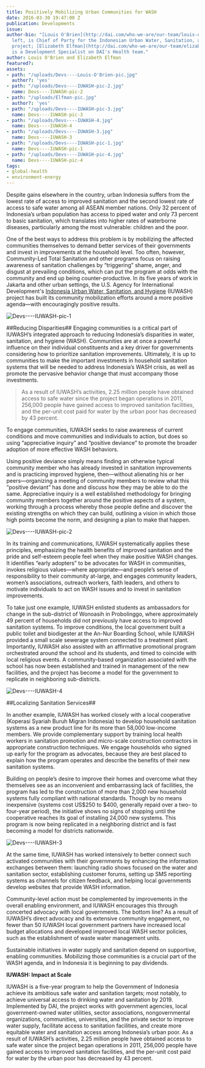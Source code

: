 ```yaml
---
title: Positively Mobilizing Urban Communities for WASH
date: 2016-03-30 19:47:00 Z
publication: Developments
issue: 
author-bio: "[Louis O'Brien](http://dai.com/who-we-are/our-team/louis-o%E2%80%99brien),
  left, is Chief of Party for the Indonesian Urban Water, Sanitation, and Hygiene
  project; [Elizabeth Elfman](http://dai.com/who-we-are/our-team/elizabeth-elfman)
  is a Development Specialist on DAI's Health team."
author: Louis O'Brien and Elizabeth Elfman
featured?: 
assets:
- path: "/uploads/Devs----Louis-O'Brien-pic.jpg"
  author?: 'yes'
- path: "/uploads/Devs----IUWASH-pic-2.jpg"
  name: Devs----IUWASH-pic-2
- path: "/uploads/Elfman-pic.jpg"
  author?: 'yes'
- path: "/uploads/Devs----IUWASH-pic-3.jpg"
  name: Devs----IUWASH-pic-3
- path: "/uploads/Devs----IUWASH-4.jpg"
  name: Devs----IUWASH-4
- path: "/uploads/Devs----IUWASH-3.jpg"
  name: Devs----IUWASH-3
- path: "/uploads/Devs----IUWASH-pic-1.jpg"
  name: Devs----IUWASH-pic-1
- path: "/uploads/Devs----IUWASH-pic-4.jpg"
  name: Devs----IUWASH-pic-4
tags:
- global-health
- environment-energy
---
```


Despite gains elsewhere in the country, urban Indonesia suffers from the lowest rate of access to improved sanitation and the second lowest rate of access to safe water among all ASEAN member nations. Only 32 percent of Indonesia’s urban population has access to piped water and only 73 percent to basic sanitation, which translates into higher rates of waterborne diseases, particularly among the most vulnerable: children and the poor. 




One of the best ways to address this problem is by mobilizing the affected communities themselves to demand better services of their governments and invest in improvements at the household level. Too often, however, Community-Led Total Sanitation and other programs focus on raising awareness of sanitation challenges by “triggering” shame, anger, and disgust at prevailing conditions, which can put the program at odds with the community and end up being counter-productive. In its five years of work in Jakarta and other urban settings, the U.S. Agency for International Development's [Indonesia Urban Water, Sanitation, and Hygiene](http://dai.com/our-work/projects/indonesia%E2%80%94urban-water-sanitation-and-hygiene-iuwash) (IUWASH) project has built its community mobilization efforts around a more positive agenda—with encouragingly positive results.

![Devs----IUWASH-pic-1](/uploads/Devs----IUWASH-pic-1.jpg "A worker in Tangerang District, a suburb of Jakarta, building a septic system in accordance with national standards, following an IUWASH-sponsored training. The new system was funded by through a microfinance program.") 

##Reducing Disparities##
Engaging communities is a critical part of IUWASH’s integrated approach to reducing Indonesia’s disparities in water, sanitation, and hygiene (WASH). Communities are at once a powerful influence on their individual constituents and a key driver for governments considering how to prioritize sanitation improvements. Ultimately, it is up to communities to make the important investments in household sanitation systems that will be needed to address Indonesia’s WASH crisis, as well as promote the pervasive behavior change that must accompany those investments.

> As a result of IUWASH’s activities, 2.25 million people have obtained access to safe water since the project began operations in 2011, 256,000 people have gained access to improved sanitation facilities, and the per-unit cost paid for water by the urban poor has decreased by 43 percent. 

To engage communities, IUWASH seeks to raise awareness of current conditions and move communities and individuals to action, but does so using “appreciative inquiry” and “positive deviance” to promote the broader adoption of more effective WASH behaviors. 

Using positive deviance simply means finding an otherwise typical community member who has already invested in sanitation improvements and is practicing improved hygiene, then—without alienating his or her peers—organizing a meeting of community members to review what this “positive deviant” has done and discuss how they may be able to do the same. Appreciative inquiry is a well established methodology for bringing community members together around the positive aspects of a system, working through a process whereby those people define and discover the existing strengths on which they can build, outlining a vision in which those high points become the norm, and designing a plan to make that happen.

![Devs----IUWASH-pic-2](/uploads/Devs----IUWASH-pic-2.jpg) 

In its training and communications, IUWASH systematically applies these principles, emphasizing the health benefits of improved sanitation and the pride and self-esteem people feel when they make positive WASH changes. It identifies “early adopters” to be advocates for WASH in communities, invokes religious values—where appropriate—and people’s sense of responsibility to their community at-large, and engages community leaders, women’s associations, outreach workers, faith leaders, and others to motivate individuals to act on WASH issues and to invest in sanitation improvements. 

To take just one example, IUWASH enlisted students as ambassadors for change in the sub-district of Wonoasih in Probolinggo, where approximately 49 percent of households did not previously have access to improved sanitation systems. To improve conditions, the local government built a public toilet and biodigester at the An-Nur Boarding School, while IUWASH provided a small scale sewerage system connected to a treatment plant. Importantly, IUWASH also assisted with an affirmative promotional program orchestrated around the school and its students, and timed to coincide with local religious events. A community-based organization associated with the school has now been established and trained in management of the new facilities, and the project has become a model for the government to replicate in neighboring sub-districts.

![Devs----IUWASH-4](/uploads/Devs----IUWASH-4.jpg "Community members in Kota Probolinggo plot out results of a local sanitation mapping exercise to better understand where and how they can improve local sanitation conditions.") 

##Localizing Sanitation Services##

In another example, IUWASH has worked closely with a local cooperative (Koperasi Syariah Buruh Migran Indonesia) to develop household sanitation systems as a new product line for its more than 58,000 low-income members. We provide complementary support by training local health workers in sanitation promotion and micro-scale construction contractors in appropriate construction techniques.  We engage households who signed up early for the program as advocates, because they are best placed to explain how the program operates and describe the benefits of their new sanitation systems. 

Building on people’s desire to improve their homes and overcome what they themselves see as an inconvenient and embarrassing lack of facilities, the program has led to the construction of more than 2,000 new household systems fully compliant with national standards. Though by no means inexpensive (systems cost US$250 to $400, generally repaid over a two- to four-year period), the initiative shows no signs of stopping until the cooperative reaches its goal of installing 24,000 new systems. This program is now being replicated in a neighboring district and is fast becoming a model for districts nationwide.

![Devs----IUWASH-3](/uploads/Devs----IUWASH-3.jpg) 

At the same time, IUWASH has worked intensively to better connect such activated communities with their governments by enhancing the information exchanges between them: launching radio shows focused on the water and sanitation sector, establishing customer forums, setting up SMS reporting systems as channels for citizen feedback, and helping local governments develop websites that provide WASH information.

Community-level action must be complemented by improvements in the overall enabling environment, and IUWASH encourages this through concerted advocacy with local governments. The bottom line? As a result of IUWASH’s direct advocacy and its extensive community engagement, no fewer than 50 IUWASH local government partners have increased local budget allocations and developed improved local WASH sector policies, such as the establishment of waste water management units.

Sustainable initiatives in water supply and sanitation depend on supportive, enabling communities. Mobilizing those communities is a crucial part of the WASH agenda, and in Indonesia it is beginning to pay dividends. 

<aside><p><strong>IUWASH: Impact at Scale</strong></p>
<p>IUWASH is a five-year program to help the Government of Indonesia achieve its ambitious safe water and sanitation targets; most notably, to achieve universal access to drinking water and sanitation by 2019. Implemented by DAI, the project works with government agencies, local government-owned water utilities, sector associations, nongovernmental organizations, communities, universities, and the private sector to improve water supply, facilitate access to sanitation facilities, and create more equitable water and sanitation access among Indonesia’s urban poor. As a result of IUWASH’s activities, 2.25 million people have obtained access to safe water since the project began operations in 2011, 256,000 people have gained access to improved sanitation facilities, and the per-unit cost paid for water by the urban poor has decreased by 43 percent.</p>
</aside>
